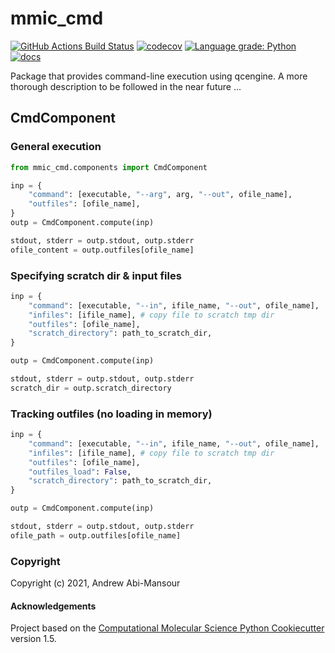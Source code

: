 mmic_cmd
==============================
[//]: # (Badges)
[![GitHub Actions Build Status](https://github.com/MolSSI/mmic_cmd/workflows/CI/badge.svg)](https://github.com/MolSSI/mmic_cmd/actions?query=workflow%3ACI)
[![codecov](https://codecov.io/gh/MolSSI/mmic_cmd/branch/main/graph/badge.svg)](https://codecov.io/gh/MolSSI/mmic_cmd/branch/main)
[![Language grade: Python](https://img.shields.io/lgtm/grade/python/g/MolSSI/mmic_cmd.svg?logo=lgtm&logoWidth=18)](https://lgtm.com/projects/g/MolSSI/mmic_cmd/context:python)
[![docs](https://github.com/MolSSI/mmic_cmd/actions/workflows/doc.yaml/badge.svg)](https://molssi.github.io/mmic_cmd)

Package that provides command-line execution using qcengine.
A more thorough description to be followed in the near future ...

## CmdComponent
### General execution
```python
from mmic_cmd.components import CmdComponent

inp = {
    "command": [executable, "--arg", arg, "--out", ofile_name],
    "outfiles": [ofile_name],
}
outp = CmdComponent.compute(inp)

stdout, stderr = outp.stdout, outp.stderr
ofile_content = outp.outfiles[ofile_name]
```

### Specifying scratch dir & input files
```python
inp = {
    "command": [executable, "--in", ifile_name, "--out", ofile_name],
    "infiles": [ifile_name], # copy file to scratch tmp dir
    "outfiles": [ofile_name],
    "scratch_directory": path_to_scratch_dir,
}

outp = CmdComponent.compute(inp)

stdout, stderr = outp.stdout, outp.stderr
scratch_dir = outp.scratch_directory
```

### Tracking outfiles (no loading in memory)
```python
inp = {
    "command": [executable, "--in", ifile_name, "--out", ofile_name],
    "infiles": [ifile_name], # copy file to scratch tmp dir
    "outfiles": [ofile_name],
    "outfiles_load": False,
    "scratch_directory": path_to_scratch_dir,
}

outp = CmdComponent.compute(inp)

stdout, stderr = outp.stdout, outp.stderr
ofile_path = outp.outfiles[ofile_name]
```


### Copyright

Copyright (c) 2021, Andrew Abi-Mansour


#### Acknowledgements
 
Project based on the 
[Computational Molecular Science Python Cookiecutter](https://github.com/molssi/cookiecutter-cms) version 1.5.
